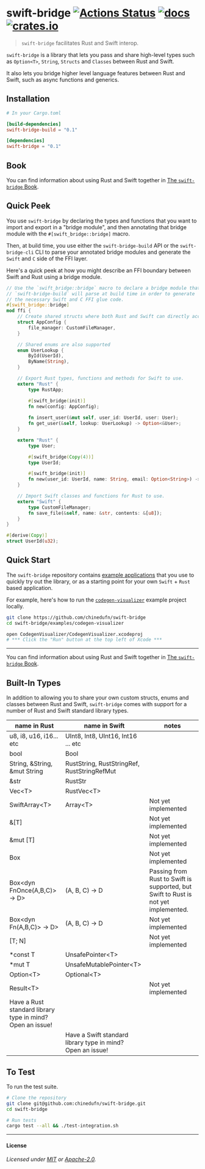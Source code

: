 # swift-bridge [![Actions Status](https://github.com/chinedufn/swift-bridge/workflows/test/badge.svg)](https://github.com/chinedufn/swift-bridge/actions) [![docs](https://docs.rs/swift-bridge/badge.svg)](https://docs.rs/swift-bridge) [![crates.io](https://img.shields.io/crates/v/swift-bridge)](https://crates.io/crates/swift-bridge)

> `swift-bridge` facilitates Rust and Swift interop.

`swift-bridge` is a library that lets you pass and share high-level types such as `Option<T>`, `String`,
`Structs` and `Classes` between Rust and Swift.

It also lets you bridge higher level language features between Rust and Swift, such as async functions and generics.

## Installation

```toml
# In your Cargo.toml

[build-dependencies]
swift-bridge-build = "0.1"

[dependencies]
swift-bridge = "0.1"
```

## Book

You can find information about using Rust and Swift together in [The `swift-bridge` Book](https://chinedufn.github.io/swift-bridge).

## Quick Peek

You use `swift-bridge` by declaring the types and functions that you want to import and export
in a "bridge module", and then annotating that bridge module with the `#[swift_bridge::bridge]`
macro.

Then, at build time, you use either the `swift-bridge-build` API or the `swift-bridge-cli` CLI to
parse your annotated bridge modules and generate the `Swift` and `C` side of the FFI layer.

Here's a quick peek at how you might describe an FFI boundary between Swift and Rust using a bridge module.

<!-- ANCHOR: bridge-module-example -->
```rust
// Use the `swift_bridge::bridge` macro to declare a bridge module that
// `swift-bridge-build` will parse at build time in order to generate
// the necessary Swift and C FFI glue code.
#[swift_bridge::bridge]
mod ffi {
    // Create shared structs where both Rust and Swift can directly access the fields.
    struct AppConfig {
        file_manager: CustomFileManager,
    }

    // Shared enums are also supported
    enum UserLookup {
        ById(UserId),
        ByName(String),
    }

    // Export Rust types, functions and methods for Swift to use.
    extern "Rust" {
        type RustApp;

        #[swift_bridge(init)]
        fn new(config: AppConfig);
        
        fn insert_user(&mut self, user_id: UserId, user: User);
        fn get_user(&self, lookup: UserLookup) -> Option<&User>;
    }

    extern "Rust" {
        type User;

        #[swift_bridge(Copy(4))]
        type UserId;

        #[swift_bridge(init)]
        fn new(user_id: UserId, name: String, email: Option<String>) -> User;
    }

    // Import Swift classes and functions for Rust to use.
    extern "Swift" {
        type CustomFileManager;
        fn save_file(&self, name: &str, contents: &[u8]);
    }
}

#[derive(Copy)]
struct UserId(u32);
```
<!-- ANCHOR_END: bridge-module-example -->

## Quick Start

The `swift-bridge` repository contains [example applications](examples) that you use to quickly try out the library,
or as a starting point for your own `Swift` + `Rust` based application.

For example, here's how to run the [`codegen-visualizer`](examples/codegen-visualizer) example project locally.

```sh
git clone https://github.com/chinedufn/swift-bridge
cd swift-bridge/examples/codegen-visualizer

open CodegenVisualizer/CodegenVisualizer.xcodeproj
# *** Click the "Run" button at the top left of Xcode ***
```

---

You can find information about using Rust and Swift together in [The `swift-bridge` Book](https://chinedufn.github.io/swift-bridge).

## Built-In Types

In addition to allowing you to share your own custom structs, enums and classes between Rust and Swift,
`swift-bridge` comes with support for a number of Rust and Swift standard library types.

<!-- ANCHOR: built-in-types-table -->
| name in Rust                                                    | name in Swift                                                    | notes                                                                              |
| ---                                                             | ---                                                              | ---                                                                                |
| u8, i8, u16, i16... etc                                         | UInt8, Int8, UInt16, Int16 ... etc                               |                                                                                    |
| bool                                                            | Bool                                                             |                                                                                    |
| String, &String, &mut String                                    | RustString, RustStringRef, RustStringRefMut                      |                                                                                    |
| &str                                                            | RustStr                                                          |                                                                                    |
| Vec\<T>                                                         | RustVec\<T>                                                      |                                                                                    |
| SwiftArray\<T>                                                  | Array\<T>                                                        | Not yet implemented                                                                |
| &[T]                                                            |                                                                  | Not yet implemented                                                                |
| &mut [T]                                                        |                                                                  | Not yet implemented                                                                |
| Box<T>                                                          |                                                                  | Not yet implemented                                                                |
| Box<dyn FnOnce(A,B,C)> -> D>                                    | (A, B, C) -> D                                                   | Passing from Rust to Swift is supported, but Swift to Rust is not yet implemented. |
| Box<dyn Fn(A,B,C)> -> D>                                        | (A, B, C) -> D                                                   | Not yet implemented                                                                |
| [T; N]                                                          |                                                                  | Not yet implemented                                                                |
| *const T                                                        | UnsafePointer\<T>                                                |                                                                                    |
| *mut T                                                          | UnsafeMutablePointer\<T>                                         |                                                                                    |
| Option\<T>                                                      | Optional\<T>                                                     |                                                                                    |
| Result\<T>                                                      |                                                                  | Not yet implemented                                                                |
| Have a Rust standard library type in mind?<br /> Open an issue! |                                                                  |                                                                                    |
|                                                                 | Have a Swift standard library type in mind?<br /> Open an issue! |                                                                                    |
<!-- ANCHOR_END: built-in-types-table -->

## To Test

To run the test suite.

```sh
# Clone the repository
git clone git@github.com:chinedufn/swift-bridge.git
cd swift-bridge

# Run tests
cargo test --all && ./test-integration.sh
```

---

#### License

_Licensed under [MIT](LICENSE-MIT) or [Apache-2.0](LICENSE-APACHE)._

